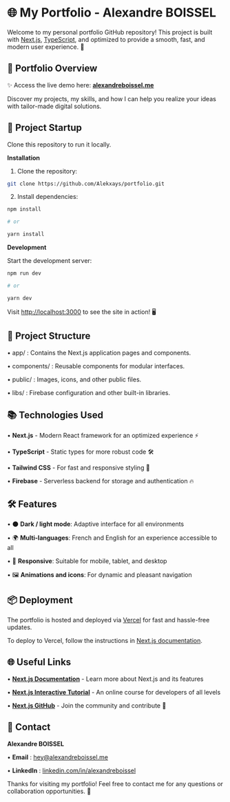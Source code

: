 # 🌐 My Portfolio - Alexandre BOISSEL

Welcome to my personal portfolio GitHub repository! This project is built with [Next.js](https://nextjs.org), [TypeScript](https://www.typescriptlang.org/), and optimized to provide a smooth, fast, and modern user experience. 🚀

## 📸 Portfolio Overview

✨ Access the live demo here: [**alexandreboissel.me**](http://alexandreboissel.me)

Discover my projects, my skills, and how I can help you realize your ideas with tailor-made digital solutions.

## 🚀 Project Startup

Clone this repository to run it locally.

**Installation**

1. Clone the repository:

```bash
git clone https://github.com/Alekxays/portfolio.git

```

2. Install dependencies:

```bash
npm install

# or

yarn install
```

**Development**

Start the development server:

```bash
npm run dev

# or

yarn dev

```

Visit [http://localhost:3000](http://localhost:3000) to see the site in action! 🖥️

## 📁 Project Structure

• app/ : Contains the Next.js application pages and components.

• components/ : Reusable components for modular interfaces.

• public/ : Images, icons, and other public files.

• libs/ : Firebase configuration and other built-in libraries.

## 📚 Technologies Used

• **Next.js** - Modern React framework for an optimized experience ⚡️

• **TypeScript** - Static types for more robust code 🛠

• **Tailwind CSS** - For fast and responsive styling 💅

• **Firebase** - Serverless backend for storage and authentication 🔥

## 🛠 Features

• 🌑 **Dark / light mode**: Adaptive interface for all environments

• 🌍 **Multi-languages**: French and English for an experience accessible to all

• 📱 **Responsive**: Suitable for mobile, tablet, and desktop

• 🖼️ **Animations and icons**: For dynamic and pleasant navigation

## 📦 Deployment

The portfolio is hosted and deployed via [Vercel](https://vercel.com) for fast and hassle-free updates.

To deploy to Vercel, follow the instructions in [Next.js documentation](https://nextjs.org/docs/app/building-your-application/deploying).

## 🌐 Useful Links

• [**Next.js Documentation**](https://nextjs.org/docs) - Learn more about Next.js and its features

• [**Next.js Interactive Tutorial**](https://nextjs.org/learn) - An online course for developers of all levels

• [**Next.js GitHub**](https://github.com/vercel/next.js) - Join the community and contribute 🚀

## 📧 Contact

**Alexandre BOISSEL**

• **Email** : hey@alexandreboissel.me

• **LinkedIn** : [linkedin.com/in/alexandreboissel](https://www.linkedin.com/in/alexandreboissel/)

Thanks for visiting my portfolio! Feel free to contact me for any questions or collaboration opportunities. 👋
